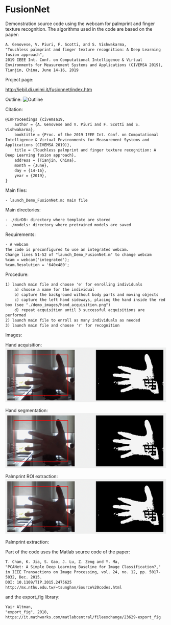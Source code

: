 # FusionNet

Demonstration source code using the webcam for palmprint and finger texture recognition.
The algorithms used in the code are based on the paper:

	A. Genovese, V. Piuri, F. Scotti, and S. Vishwakarma, 
    "Touchless palmprint and finger texture recognition: A Deep Learning fusion approach", 
    2019 IEEE Int. Conf. on Computational Intelligence & Virtual Environments for Measurement Systems and Applications (CIVEMSA 2019),
    Tianjin, China, June 14-16, 2019
	
Project page:

http://iebil.di.unimi.it/fusionnet/index.htm

Outline:
![Outline](http://iebil.di.unimi.it/fusionnet/imgs/outline.png "Outline")

Citation:

    @InProceedings {civemsa19,
        author = {A. Genovese and V. Piuri and F. Scotti and S. Vishwakarma},
        booktitle = {Proc. of the 2019 IEEE Int. Conf. on Computational Intelligence & Virtual Environments for Measurement Systems and Applications (CIVEMSA 2019)},
        title = {Touchless palmprint and finger texture recognition: A Deep Learning fusion approach},
        address = {Tianjin, China},
        month = {June},
        day = {14-16},
        year = {2019},
    }

Main files:

    - launch_Demo_FusionNet.m: main file

Main directories:

    - ./dirDB: directory where template are stored
    - ./models: directory where pretrained models are saved

Requirements:

    - A webcam
    The code is preconfigured to use an integrated webcam. 
    Change lines 51-52 of "launch_Demo_FusionNet.m" to change webcam
    %cam = webcam('integrated');
    %cam.Resolution = '640x480';

Procedure:

    1) launch main file and choose 'e' for enrolling individuals
        a) choose a name for the individual
        b) capture the background without body parts and moving objects
        c) capture the left hand sideways, placing the hand inside the red box (see "./demo_images/hand_acquisition.png")
        d) repeat acquisition until 3 successful acquisitions are performed
    2) launch main file to enroll as many individuals as needed
    3) launch main file and choose 'r' for recognition

Images: 

Hand acquisition:  
![Outline](https://raw.githubusercontent.com/AngeloUNIMI/Demo_FusionNet/master/demo_images/hand_acquisition.png?token=AFRE2VSOL3EU5AUOQZXBEYC5QHORM "Hand acquisition")

Hand segmentation:  
![Outline](https://raw.githubusercontent.com/AngeloUNIMI/Demo_FusionNet/master/demo_images/hand_acquisition.png?token=AFRE2VSOL3EU5AUOQZXBEYC5QHORM "Hand acquisition")

Palmprint ROI extraction:  
![Outline](https://raw.githubusercontent.com/AngeloUNIMI/Demo_FusionNet/master/demo_images/hand_acquisition.png?token=AFRE2VSOL3EU5AUOQZXBEYC5QHORM "Hand acquisition")

Palmprint extraction:

    
Part of the code uses the Matlab source code of the paper:

	T. Chan, K. Jia, S. Gao, J. Lu, Z. Zeng and Y. Ma, 
	"PCANet: A Simple Deep Learning Baseline for Image Classification?," 
	in IEEE Transactions on Image Processing, vol. 24, no. 12, pp. 5017-5032, Dec. 2015.
	DOI: 10.1109/TIP.2015.2475625
    http://mx.nthu.edu.tw/~tsunghan/Source%20codes.html
	
and the export_fig library:

	Yair Altman, 
	"export_fig", 2018, 
	https://it.mathworks.com/matlabcentral/fileexchange/23629-export_fig



	